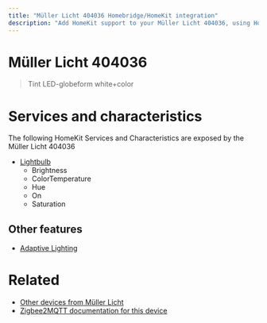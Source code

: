 ```yaml
---
title: "Müller Licht 404036 Homebridge/HomeKit integration"
description: "Add HomeKit support to your Müller Licht 404036, using Homebridge, Zigbee2MQTT and homebridge-z2m."
---
```

<!---
This file has been GENERATED using src/docgen/docgen.ts
DO NOT EDIT THIS FILE MANUALLY!
-->
# Müller Licht 404036
> Tint LED-globeform white+color


# Services and characteristics
The following HomeKit Services and Characteristics are exposed by
the Müller Licht 404036

* [Lightbulb](../../light.md)
  * Brightness
  * ColorTemperature
  * Hue
  * On
  * Saturation


## Other features
* [Adaptive Lighting](../../light.md)


# Related
* [Other devices from Müller Licht](../index.md#müller_licht)
* [Zigbee2MQTT documentation for this device](https://www.zigbee2mqtt.io/devices/404036.html)